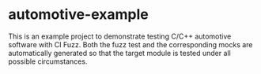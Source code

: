 # automotive-example

This is an example project to demonstrate testing C/C++ automotive software with CI Fuzz. Both the fuzz test and the corresponding mocks are automatically generated so that the target module is tested under all possible circumstances.

